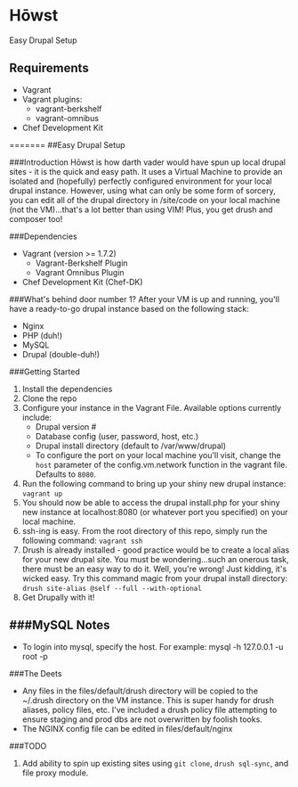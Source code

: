 # Hōwst
Easy Drupal Setup

Requirements
------------
* Vagrant
* Vagrant plugins:
  * vagrant-berkshelf
  * vagrant-omnibus
* Chef Development Kit

=======
##Easy Drupal Setup

###Introduction
Hōwst is how darth vader would have spun up local drupal sites - it is the quick and easy path.  It uses a Virtual Machine to provide an isolated and (hopefully) perfectly configured environment for your local drupal instance.  However, using what can only be some form of sorcery, you can edit all of the drupal directory in /site/code on your local machine (not the VM)...that's a lot better than using VIM!  Plus, you get drush and composer too!

###Dependencies
* Vagrant (version >= 1.7.2)
   * Vagrant-Berkshelf Plugin
   * Vagrant Omnibus Plugin
* Chef Development Kit (Chef-DK)

###What's behind door number 1?
After your VM is up and running, you'll have a ready-to-go drupal instance based on the following stack:
* Nginx
* PHP (duh!)
* MySQL
* Drupal (double-duh!)

###Getting Started
1. Install the dependencies
2. Clone the repo
3. Configure your instance in the Vagrant File.  Available options currently include:
   * Drupal version #
   * Database config (user, password, host, etc.)
   * Drupal install directory (default to /var/www/drupal)
   * To configure the port on your local machine you'll visit, change the `host` parameter of the config.vm.network function in the vagrant file.  Defaults to `8080`.
4. Run the following command to bring up your shiny new drupal instance: `vagrant up`
5. You should now be able to access the drupal install.php for your shiny new instance at localhost:8080 (or whatever port you specified) on your local machine.
6. ssh-ing is easy.  From the root directory of this repo, simply run the following command: `vagrant ssh`
7. Drush is already installed - good practice would be to create a local alias for your new drupal site.  You must be wondering...such an onerous task, there must be an easy way to do it.  Well, you're wrong!  Just kidding, it's wicked easy.  Try this command magic from your drupal install directory: `drush site-alias @self --full --with-optional`
8. Get Drupally with it!


###MySQL Notes
------------
* To login into mysql, specify the host. For example:
    mysql -h 127.0.0.1 -u root -p

###The Deets
* Any files in the files/default/drush directory will be copied to the ~/.drush directory on the VM instance.  This is super handy for drush aliases, policy files, etc.  I've included a drush policy file attempting to ensure staging and prod dbs are not overwritten by foolish tooks.
* The NGINX config file can be edited in files/default/nginx

###TODO
1. Add ability to spin up existing sites using `git clone`, `drush sql-sync`, and file proxy module.

